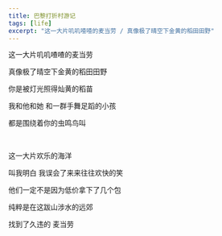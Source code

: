 ```yaml
---
title: 巴黎打折村游记
tags: [life]
excerpt: "这一大片叽叽喳喳的麦当劳 / 真像极了晴空下金黄的稻田田野"
---
```


这一大片叽叽喳喳的麦当劳

真像极了晴空下金黄的稻田田野

你是被灯光照得灿黄的稻苗

我和他和她 和一群手舞足蹈的小孩

都是围绕着你的虫鸣鸟叫

<br>

这一大片欢乐的海洋

叫我明白 我误会了来来往往欢快的笑

他们一定不是因为低价拿下了几个包

纯粹是在这跋山涉水的远郊

找到了久违的 麦当劳
